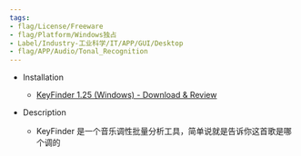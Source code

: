```yaml
---
tags:
- flag/License/Freeware
- flag/Platform/Windows独占
- Label/Industry-工业科学/IT/APP/GUI/Desktop
- flag/APP/Audio/Tonal_Recognition
---
```


- Installation
    - [KeyFinder 1.25 (Windows) - Download & Review](https://www.softpedia.com/get/Multimedia/Audio/Other-AUDIO-Tools/IS-KeyFinder.shtml)

- Description
    - KeyFinder 是一个音乐调性批量分析工具，简单说就是告诉你这首歌是哪个调的
